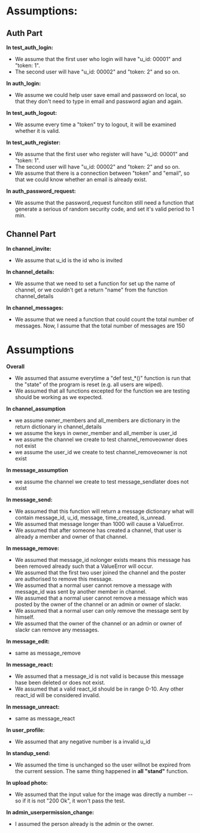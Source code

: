 
# Assumptions:

## Auth Part 

**In test_auth_login:**
* We  assume that the first user who login will have "u_id: 00001" and "token: 1". 
* The second user will have "u_id: 00002" and "token: 2" and so on. 

**In auth_login:**
* We assume we could help user save email and password on local, so that they don't need to type in email and password agian and again.

**In test_auth_logout:**
* We assume every time a "token" try to logout, it will be examined whether it is valid.

**In test_auth_register:**
* We assume that the first user who register will have "u_id: 00001" and "token: 1". 
* The second user will have "u_id: 00002" and "token: 2" and so on.
* We assume that there is a connection between "token" and "email", so that we could know whether an email is already exist.

**In auth_password_request:**
* We assume that the password_request funciton still need a function that generate a serious of random security code, and set it's valid period to 1 min.

## Channel Part 

**In channel_invite:**
* We assume that u_id is the id who is invited  

**In channel_details:**
* We assume that we need to set a function for set up the name of channel, or we couldn't get a return "name" from the function channel_details

**In channel_messages:**
* We assume that we need a function that could count the total number of messages. Now, I assume that the total number of messages are 150


Assumptions
======

**Overall**
* We assumed that assume everytime a "def test_*()" function is run that the "state" of the program is reset (e.g. all users are wiped).
* We assumed that all functions excepted for the function we are testing should be working as we expected.

**In channel_assumption**
* we assume owner_members and all_members are dictionary in the return dictionary in channel_details 
* we assume the keys in owner_member and all_member is user_id
* we assume the channel we create to test channel_removeowner does not exist
* we assume the user_id we create to test channel_removeowner is not exist

**In message_assumption**
* we assume the channel we create to test message_sendlater does not exist

**In message_send:**
* We assumed that this function will return a message dictionary what will contain message_id, u_id, message, time_created, is_unread.
* We assumed that message longer than 1000 will cause a ValueError.
* We assumed that after someone has created a channel, that user is already a member and owner of that channel.

**In message_remove:**
* We assumed that message_id nolonger exists means this message has been removed already such that a ValueError will occur.
* We assumed that the first two user joined the channel and the poster are authorised to remove this message.
* We assumed that a normal user cannot remove a message with message_id was sent by another member in channel.
* We assumed that a normal user cannot remove a message which was posted by the owner of the channel or an admin or owner of slackr.
* We assumed that a normal user can only remove the message sent by himself.
* We assumed that the owner of the channel or an admin or owner of slackr can remove any messages.

**In message_edit:**
* same as message_remove

**In message_react:**
* We assumed that a message_id is not valid is because this message hase been deleted or does not exist.
* We assumed that a valid react_id should be in range 0-10. Any other react_id will be considered invalid.

**In message_unreact:**
* same as message_react

**In user_profile:**
* We assumed that any negative number is a invalid u_id

**In standup_send:**
* We assumed the time is unchanged so the user willnot be expired from the current session. The same thing happened in **all "stand"** function.

**In upload photo:**
* We assumed that the input value for the image was directly a number -- so if it is not "200 Ok", it won't pass the test.

**In admin_userpermission_change:**
* I assumed the person already is the admin or the owner.


